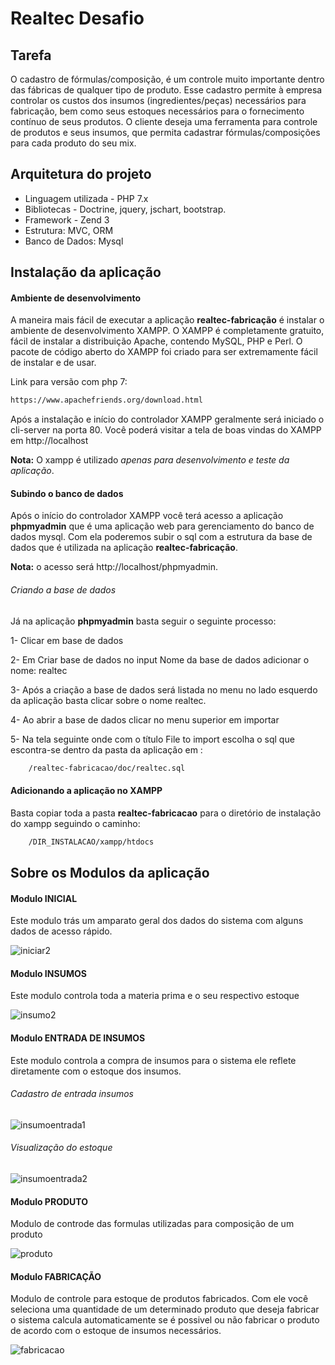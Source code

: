 # Realtec Desafio

## Tarefa

O cadastro de fórmulas/composição, é um controle muito importante dentro das fábricas de qualquer
tipo de produto. Esse cadastro permite à empresa controlar os custos dos insumos (ingredientes/peças)
necessários para fabricação, bem como seus estoques necessários para o fornecimento contínuo de seus
produtos. O cliente deseja uma ferramenta para controle de produtos e seus insumos, que permita cadastrar
fórmulas/composições para cada produto do seu mix.

## Arquitetura do projeto

* Linguagem utilizada - PHP 7.x
* Bibliotecas - Doctrine, jquery, jschart, bootstrap.
* Framework - Zend 3
* Estrutura: MVC, ORM
* Banco de Dados: Mysql

## Instalação da aplicação

#### Ambiente de desenvolvimento

A maneira mais fácil de executar a aplicação **realtec-fabricação** é instalar o ambiente de desenvolvimento
XAMPP. O XAMPP é completamente gratuito, fácil de instalar a distribuição Apache, contendo MySQL, PHP e Perl.
O pacote de código aberto do XAMPP foi criado para ser extremamente fácil de instalar e de usar.

Link para versão com php 7:

```bash
https://www.apachefriends.org/download.html
```
Após a instalação e início do controlador XAMPP geralmente será iniciado o cli-server na porta 80. Você poderá 
visitar a tela de boas vindas do XAMPP em  http://localhost

**Nota:** O xampp é utilizado *apenas para desenvolvimento e teste da aplicação*.

#### Subindo o banco de dados

Após o início do controlador XAMPP você terá acesso a aplicação **phpmyadmin** que é uma aplicação web para gerenciamento
do banco de dados mysql. Com ela poderemos subir o sql com a estrutura da base de dados que é utilizada na aplicação 
**realtec-fabricação**.

**Nota:** o acesso será http://localhost/phpmyadmin.

###### Criando a base de dados

Já na aplicação **phpmyadmin** basta seguir o seguinte processo:

1- Clicar em base de dados

2- Em Criar base de dados no input Nome da base de dados adicionar o nome: realtec

3- Após a criação a base de dados será listada no menu no lado esquerdo da aplicação basta clicar sobre o nome realtec.

4- Ao abrir a base de dados clicar no menu superior em importar

5- Na tela seguinte onde com o título File to import escolha o sql que escontra-se dentro da pasta da aplicação em :

```bash
    /realtec-fabricacao/doc/realtec.sql
```

#### Adicionando a aplicação no XAMPP
Basta copiar toda a pasta **realtec-fabricacao** para o diretório de instalação do xampp seguindo o caminho:

```bash
    /DIR_INSTALACAO/xampp/htdocs
```

## Sobre os Modulos da aplicação

#### Modulo INICIAL

Este modulo trás um amparato geral dos dados do sistema com alguns dados de acesso rápido.

![iniciar2](https://user-images.githubusercontent.com/29403648/63805016-de5e3b80-c8ee-11e9-9e71-78b1d170d372.gif)

#### Modulo INSUMOS

Este modulo controla toda a materia prima e o seu respectivo estoque

![insumo2](https://user-images.githubusercontent.com/29403648/63805084-06e63580-c8ef-11e9-951a-d86bfe690d9e.gif)

#### Modulo ENTRADA DE INSUMOS

Este modulo controla a compra de insumos para o sistema ele reflete diretamente com o estoque dos insumos.

###### Cadastro de entrada insumos

![insumoentrada1](https://user-images.githubusercontent.com/29403648/63805422-c6d38280-c8ef-11e9-93fd-ea35519460fb.gif)

###### Visualização do estoque

![insumoentrada2](https://user-images.githubusercontent.com/29403648/63805455-d81c8f00-c8ef-11e9-83c2-df63ecde5233.gif)

#### Modulo PRODUTO

Modulo de controde das formulas utilizadas para composição de um produto 

![produto](https://user-images.githubusercontent.com/29403648/63793991-4c970400-c8d7-11e9-9107-5696e0e549af.gif)

#### Modulo FABRICAÇÃO

Modulo de controle para estoque de produtos fabricados. Com ele você seleciona uma quantidade de um determinado produto que deseja fabricar
o sistema calcula automaticamente se é possivel ou não fabricar o produto de acordo com o estoque de insumos necessários.

![fabricacao](https://user-images.githubusercontent.com/29403648/63794446-6b49ca80-c8d8-11e9-8822-64abc915f881.gif)






